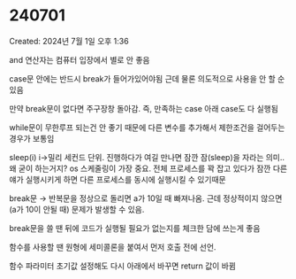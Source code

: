 # 240701

Created: 2024년 7월 1일 오후 1:36

and 연산자는 컴퓨터 입장에서 별로 안 좋음

case문 안에는 반드시 break가 들어가있어야됨
근데 물론 의도적으로 사용을 안 할 순 있음

만약 break문이 없다면 주구장창 돌아감. 즉, 만족하는 case 아래 case도 다 실행됨

while문이 무한루프 되는건 안 좋기 때문에 다른 변수를 추가해서 제한조건을 걸어두는 경우가 보통임

sleep(i) i→밀리 세컨드 단위. 진행하다가 여길 만나면 잠깐 잠(sleep)을 자라는 의미.. 왜 굳이 하는거지? os 스케줄링이 가장 중요. 전체 프로세스를 꽉 잡고 있다가 잠깐 다른 얘가 실행시키게 하면 다른 프로세스를 동시에 실행시킬 수 있기때문

break문 → 반복문을 정상으로 돌리면 a가 10일 때 빠져나옴. 근데 정상적이지 않으면 (a가 10이 안될 때) 문제가 발생할 수 있음.

break문을 쓸 땐 뒤에 코드가 실행될 필요가 없는지를 체크한 담에 쓰는게 좋음

함수를 사용할 땐 원형에 세미콜론을 붙여서 먼저 호출 전에 선언.

함수 파라미터 초기값 설정해도 다시 아래에서 바꾸면 return 값이 바뀜